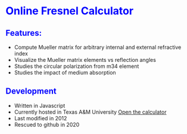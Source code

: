 <H1 style="color: blue">
Online Fresnel Calculator
</H1>

<H2 style="color:blue">
Features:
</H2>

- Compute Mueller matrix for arbitrary internal and external refractive index
- Visualize the Mueller matrix elements vs reflection angles
- Studies the circular polarization from m34 element
- Studies the impact of medium absorption

<H2 style="color:blue">
Development
</H2>

- Written in Javascript
- Currently hosted in Texas A&M University
 [Open the calculator](http://people.physics.tamu.edu/mgao/calculator/my.jqplot.fresnel.html)
- Last modified in 2012
- Rescued to github in 2020